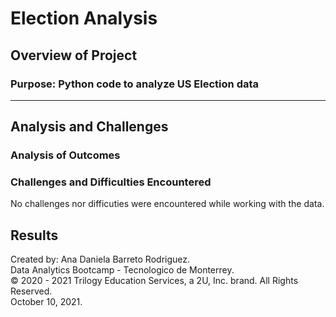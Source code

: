 # Election Analysis

## Overview of Project

### Purpose: Python code to analyze US Election data
------------------------------------------

## Analysis and Challenges

### Analysis of Outcomes 

### Challenges and Difficulties Encountered
No challenges nor difficuties were encountered while working with the data.

## Results




Created by: Ana Daniela Barreto Rodriguez.\
Data Analytics Bootcamp - Tecnologico de Monterrey.\
© 2020 - 2021 Trilogy Education Services, a 2U, Inc. brand. All Rights Reserved.\
October 10, 2021.
